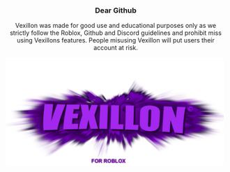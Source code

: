 <h3 align="center">Dear Github</h3>
<p align="center">Vexillon was made for good use and educational purposes only as we strictly follow the Roblox, Github and Discord guidelines and prohibit miss using Vexillons features. People misusing Vexillon will put users their account at risk.</p>
<img align="center" src="https://raw.githubusercontent.com/phoubia/vexillon/refs/heads/main/pics/vexillonthumb.png" height="250" width="500"> 
